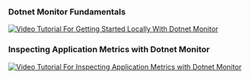 
### Dotnet Monitor Fundamentals
[![Video Tutorial For Getting Started Locally With Dotnet Monitor](https://i.ytimg.com/vi/pG0t19bEYJw/hq720.jpg)](https://www.youtube.com/watch?v=pG0t19bEYJw)

### Inspecting Application Metrics with Dotnet Monitor
[![Video Tutorial For Inspecting Application Metrics with Dotnet Monitor](https://i.ytimg.com/vi/hbgPvjTJSLY/hq720.jpg)](https://www.youtube.com/watch?v=hbgPvjTJSLY)

